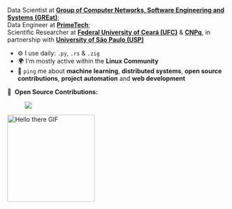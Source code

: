 Data Scientist at  **[Group of Computer Networks, Software Engineering and Systems (GREat)](https://www.linkedin.com/company/greatufc/)**;<br>
Data Engineer at **[PrimeTech](https://www.linkedin.com/company/primetechjr/)**;<br>
Scientific Researcher at **[Federal University of Ceará (UFC)](https://www.ufc.br/)** & **[CNPq](https://www.gov.br/cnpq/pt-br)**, in partnership with **[University of São Paulo (USP)](https://www5.usp.br/)**<br>

- ⚙️ I use daily: `.py`, `.rs` & `.zig`
- 🌍 I'm mostly active within the **Linux Community**
- 💬 `ping` me about **machine learning**, **distributed systems**, **open source contributions**, **project automation** and **web development**

🐙 &nbsp;**Open Source Contributions:**
<!-- MERGED_PULL_REQUESTS_START -->
  <span style="margin-left: 40px;">[![](https://img.shields.io/badge/GitHub-25%20pull%20requests%20merged-gray?style=flat&logo=github)](https://github.com/pulls?q=is%3Apr+is%3Amerged+author%3Ajhenrique04)</span>
<!-- MERGED_PULL_REQUESTS_END -->

<p align="left">
  <img src="https://media2.giphy.com/media/v1.Y2lkPTc5MGI3NjExZ3BlZTZpeXU0eTBucjhwamtpbDcwNG1iMjJ2eW94YTl6MWplcjE0cyZlcD12MV9pbnRlcm5naWZfYnlfaWQmY3Q9Zw/LWJ7cKyiWPCnVyuAhT/giphy.webp" alt="Hello there GIF" width="200" height="200"/>
</p>
